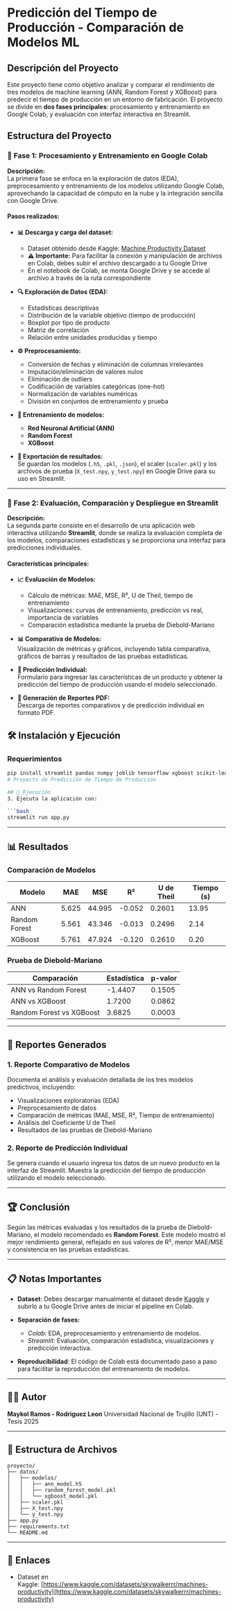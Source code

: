 # Predicción del Tiempo de Producción - Comparación de Modelos ML

## Descripción del Proyecto

Este proyecto tiene como objetivo analizar y comparar el rendimiento de tres modelos de machine learning (ANN, Random Forest y XGBoost) para predecir el tiempo de producción en un entorno de fabricación. El proyecto se divide en **dos fases principales**: procesamiento y entrenamiento en Google Colab, y evaluación con interfaz interactiva en Streamlit.

## Estructura del Proyecto

### 🔬 **Fase 1: Procesamiento y Entrenamiento en Google Colab**

**Descripción:**  
La primera fase se enfoca en la exploración de datos (EDA), preprocesamiento y entrenamiento de los modelos utilizando Google Colab, aprovechando la capacidad de cómputo en la nube y la integración sencilla con Google Drive.

#### Pasos realizados:

- **📊 Descarga y carga del dataset:**
  - Dataset obtenido desde Kaggle: [Machine Productivity Dataset](https://www.kaggle.com/datasets/skywalkerrr/machines-productivity)
  - **⚠️ Importante:** Para facilitar la conexión y manipulación de archivos en Colab, debes subir el archivo descargado a tu Google Drive
  - En el notebook de Colab, se monta Google Drive y se accede al archivo a través de la ruta correspondiente

- **🔍 Exploración de Datos (EDA):**
  - Estadísticas descriptivas
  - Distribución de la variable objetivo (tiempo de producción)
  - Boxplot por tipo de producto
  - Matriz de correlación
  - Relación entre unidades producidas y tiempo

- **⚙️ Preprocesamiento:**
  - Conversión de fechas y eliminación de columnas irrelevantes
  - Imputación/eliminación de valores nulos
  - Eliminación de outliers
  - Codificación de variables categóricas (one-hot)
  - Normalización de variables numéricas
  - División en conjuntos de entrenamiento y prueba

- **🤖 Entrenamiento de modelos:**
  - **Red Neuronal Artificial (ANN)**
  - **Random Forest**
  - **XGBoost**

- **💾 Exportación de resultados:**  
  Se guardan los modelos (`.h5`, `.pkl`, `.json`), el scaler (`scaler.pkl`) y los archivos de prueba (`X_test.npy`, `y_test.npy`) en Google Drive para su uso en Streamlit.

---

### 🚀 **Fase 2: Evaluación, Comparación y Despliegue en Streamlit**

**Descripción:**  
La segunda parte consiste en el desarrollo de una aplicación web interactiva utilizando **Streamlit**, donde se realiza la evaluación completa de los modelos, comparaciones estadísticas y se proporciona una interfaz para predicciones individuales.

#### Características principales:

- **📈 Evaluación de Modelos:**
  - Cálculo de métricas: MAE, MSE, R², U de Theil, tiempo de entrenamiento
  - Visualizaciones: curvas de entrenamiento, predicción vs real, importancia de variables
  - Comparación estadística mediante la prueba de Diebold-Mariano

- **📊 Comparativa de Modelos:**  
  Visualización de métricas y gráficos, incluyendo tabla comparativa, gráficos de barras y resultados de las pruebas estadísticas.

- **🎯 Predicción Individual:**  
  Formulario para ingresar las características de un producto y obtener la predicción del tiempo de producción usando el modelo seleccionado.

- **📄 Generación de Reportes PDF:**  
  Descarga de reportes comparativos y de predicción individual en formato PDF.

## 🛠️ Instalación y Ejecución

### Requerimientos

```bash
pip install streamlit pandas numpy joblib tensorflow xgboost scikit-learn matplotlib seaborn statsmodels scipy fpdf
# Proyecto de Predicción de Tiempo de Producción

## 📆 Ejecución
3. Ejecuta la aplicación con:

```bash
streamlit run app.py
```

---

## 📊 Resultados

### Comparación de Modelos

| Modelo        | MAE   | MSE    | R²     | U de Theil | Tiempo (s) |
| ------------- | ----- | ------ | ------ | ---------- | ---------- |
| ANN           | 5.625 | 44.995 | -0.052 | 0.2601     | 13.95      |
| Random Forest | 5.561 | 43.346 | -0.013 | 0.2496     | 2.14       |
| XGBoost       | 5.761 | 47.924 | -0.120 | 0.2610     | 0.20       |

### Prueba de Diebold-Mariano

| Comparación              | Estadística | p-valor |
| ------------------------ | ----------- | ------- |
| ANN vs Random Forest     | -1.4407     | 0.1505  |
| ANN vs XGBoost           | 1.7200      | 0.0862  |
| Random Forest vs XGBoost | 3.6825      | 0.0003  |

---

## 📄 Reportes Generados

### 1. Reporte Comparativo de Modelos

Documenta el análisis y evaluación detallada de los tres modelos predictivos, incluyendo:

* Visualizaciones exploratorias (EDA)
* Preprocesamiento de datos
* Comparación de métricas (MAE, MSE, R², Tiempo de entrenamiento)
* Análisis del Coeficiente U de Theil
* Resultados de las pruebas de Diebold-Mariano

### 2. Reporte de Predicción Individual

Se genera cuando el usuario ingresa los datos de un nuevo producto en la interfaz de Streamlit. Muestra la predicción del tiempo de producción utilizando el modelo seleccionado.

---

## 🏆 Conclusión

Según las métricas evaluadas y los resultados de la prueba de Diebold-Mariano, el modelo recomendado es **Random Forest**. Este modelo mostró el mejor rendimiento general, reflejado en sus valores de R², menor MAE/MSE y consistencia en las pruebas estadísticas.

---

## 📋 Notas Importantes

* **Dataset**: Debes descargar manualmente el dataset desde [Kaggle](https://www.kaggle.com/) y subirlo a tu Google Drive antes de iniciar el pipeline en Colab.
* **Separación de fases:**

  * *Colab:* EDA, preprocesamiento y entrenamiento de modelos.
  * *Streamlit:* Evaluación, comparación estadística, visualizaciones y predicción interactiva.
* **Reproducibilidad**: El código de Colab está documentado paso a paso para facilitar la reproducción del entrenamiento de modelos.

---

## 👨‍💼 Autor

**Maykol Ramos - Rodriguez Leon**
Universidad Nacional de Trujillo (UNT) - Tesis 2025

---

## 📂 Estructura de Archivos

```
proyecto/
├── datos/
│   ├── modelos/
│   │   ├── ann_model.h5
│   │   ├── random_forest_model.pkl
│   │   └── xgboost_model.pkl
│   ├── scaler.pkl
│   ├── X_test.npy
│   └── y_test.npy
├── app.py
├── requirements.txt
└── README.md
```

---

## 🔗 Enlaces

* Dataset en Kaggle: [https://www.kaggle.com/datasets/skywalkerrr/machines-productivity](https://www.kaggle.com/datasets/skywalkerrr/machines-productivity)
